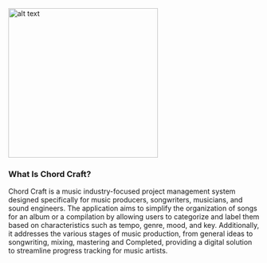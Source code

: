 <img src="https://github.com/nmsu-cs/project-swift-sorcerers/assets/123407190/037ae417-0213-443d-aa0d-46774138dd86" alt="alt text" width="300" height="300">


### What Is Chord Craft?

Chord Craft is a music industry-focused project management system designed specifically for music producers, songwriters, musicians, and sound engineers. The application aims to simplify the organization of songs for an album or a compilation by allowing users to categorize and label them based on characteristics such as tempo, genre, mood, and key. Additionally, it addresses the various stages of music production, from general ideas to songwriting, mixing, mastering and Completed, providing a digital solution to streamline progress tracking for music artists.
